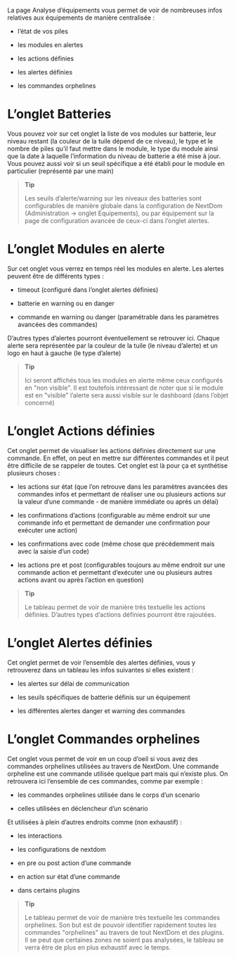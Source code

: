 La page Analyse d’équipements vous permet de voir de nombreuses infos
relatives aux équipements de manière centralisée :

-   l’état de vos piles

-   les modules en alertes

-   les actions définies

-   les alertes définies

-   les commandes orphelines

L’onglet Batteries 
==================

Vous pouvez voir sur cet onglet la liste de vos modules sur batterie,
leur niveau restant (la couleur de la tuile dépend de ce niveau), le
type et le nombre de piles qu’il faut mettre dans le module, le type du
module ainsi que la date à laquelle l’information du niveau de batterie
a été mise à jour. Vous pouvez aussi voir si un seuil spécifique a été
établi pour le module en particulier (représenté par une main)

> **Tip**
>
> Les seuils d’alerte/warning sur les niveaux des batteries sont
> configurables de manière globale dans la configuration de NextDom
> (Administration → onglet Equipements), ou par équipement sur la page
> de configuration avancée de ceux-ci dans l’onglet alertes.

L’onglet Modules en alerte 
==========================

Sur cet onglet vous verrez en temps réel les modules en alerte. Les
alertes peuvent être de différents types :

-   timeout (configuré dans l’onglet alertes définies)

-   batterie en warning ou en danger

-   commande en warning ou danger (paramétrable dans les paramètres
    avancées des commandes)

D’autres types d’alertes pourront éventuellement se retrouver ici.
Chaque alerte sera représentée par la couleur de la tuile (le niveau
d’alerte) et un logo en haut à gauche (le type d’alerte)

> **Tip**
>
> Ici seront affichés tous les modules en alerte même ceux configurés en
> "non visible". Il est toutefois intéressant de noter que si le module
> est en "visible" l’alerte sera aussi visible sur le dashboard (dans
> l’objet concerné)

L’onglet Actions définies 
=========================

Cet onglet permet de visualiser les actions définies directement sur une
commande. En effet, on peut en mettre sur différentes commandes et il
peut être difficile de se rappeler de toutes. Cet onglet est là pour ça
et synthétise plusieurs choses :

-   les actions sur état (que l’on retrouve dans les paramètres avancées
    des commandes infos et permettant de réaliser une ou plusieurs
    actions sur la valeur d’une commande - de manière immédiate ou après
    un délai)

-   les confirmations d’actions (configurable au même endroit sur une
    commande info et permettant de demander une confirmation pour
    exécuter une action)

-   les confirmations avec code (même chose que précédemment mais avec
    la saisie d’un code)

-   les actions pre et post (configurables toujours au même endroit sur
    une commande action et permettant d’exécuter une ou plusieurs autres
    actions avant ou après l’action en question)

> **Tip**
>
> Le tableau permet de voir de manière très textuelle les actions
> définies. D’autres types d’actions définies pourront être rajoutées.

L’onglet Alertes définies 
=========================

Cet onglet permet de voir l’ensemble des alertes définies, vous y
retrouverez dans un tableau les infos suivantes si elles existent :

-   les alertes sur délai de communication

-   les seuils spécifiques de batterie définis sur un équipement

-   les différentes alertes danger et warning des commandes

L’onglet Commandes orphelines 
=============================

Cet onglet vous permet de voir en un coup d’oeil si vous avez des
commandes orphelines utilisées au travers de NextDom. Une commande
orpheline est une commande utilisée quelque part mais qui n’existe plus.
On retrouvera ici l’ensemble de ces commandes, comme par exemple :

-   les commandes orphelines utilisée dans le corps d’un scenario

-   celles utilisées en déclencheur d’un scénario

Et utilisées à plein d’autres endroits comme (non exhaustif) :

-   les interactions

-   les configurations de nextdom

-   en pre ou post action d’une commande

-   en action sur état d’une commande

-   dans certains plugins

> **Tip**
>
> Le tableau permet de voir de manière très textuelle les commandes
> orphelines. Son but est de pouvoir identifier rapidement toutes les
> commandes "orphelines" au travers de tout NextDom et des plugins. Il se
> peut que certaines zones ne soient pas analysées, le tableau se verra
> être de plus en plus exhaustif avec le temps.

